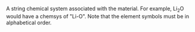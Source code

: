 A string chemical system associated with the material. For example, Li$_2$O would have a chemsys of "Li-O". Note that the element symbols must be in alphabetical order.